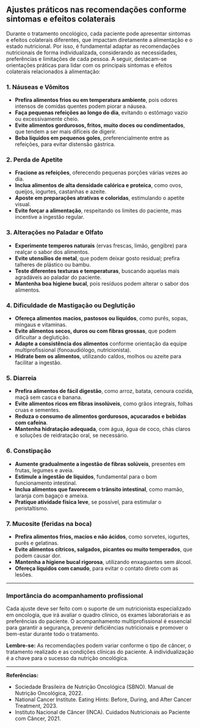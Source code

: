 
## Ajustes práticos nas recomendações conforme sintomas e efeitos colaterais

Durante o tratamento oncológico, cada paciente pode apresentar sintomas e efeitos colaterais diferentes, que impactam diretamente a alimentação e o estado nutricional. Por isso, é fundamental adaptar as recomendações nutricionais de forma individualizada, considerando as necessidades, preferências e limitações de cada pessoa. A seguir, destacam-se orientações práticas para lidar com os principais sintomas e efeitos colaterais relacionados à alimentação:

### 1. Náuseas e Vômitos

- **Prefira alimentos frios ou em temperatura ambiente**, pois odores intensos de comidas quentes podem piorar a náusea.
- **Faça pequenas refeições ao longo do dia**, evitando o estômago vazio ou excessivamente cheio.
- **Evite alimentos gordurosos, fritos, muito doces ou condimentados**, que tendem a ser mais difíceis de digerir.
- **Beba líquidos em pequenos goles**, preferencialmente entre as refeições, para evitar distensão gástrica.

### 2. Perda de Apetite

- **Fracione as refeições**, oferecendo pequenas porções várias vezes ao dia.
- **Inclua alimentos de alta densidade calórica e proteica**, como ovos, queijos, iogurtes, castanhas e azeite.
- **Aposte em preparações atrativas e coloridas**, estimulando o apetite visual.
- **Evite forçar a alimentação**, respeitando os limites do paciente, mas incentive a ingestão regular.

### 3. Alterações no Paladar e Olfato

- **Experimente temperos naturais** (ervas frescas, limão, gengibre) para realçar o sabor dos alimentos.
- **Evite utensílios de metal**, que podem deixar gosto residual; prefira talheres de plástico ou bambu.
- **Teste diferentes texturas e temperaturas**, buscando aquelas mais agradáveis ao paladar do paciente.
- **Mantenha boa higiene bucal**, pois resíduos podem alterar o sabor dos alimentos.

### 4. Dificuldade de Mastigação ou Deglutição

- **Ofereça alimentos macios, pastosos ou líquidos**, como purês, sopas, mingaus e vitaminas.
- **Evite alimentos secos, duros ou com fibras grossas**, que podem dificultar a deglutição.
- **Adapte a consistência dos alimentos** conforme orientação da equipe multiprofissional (fonoaudiólogo, nutricionista).
- **Hidrate bem os alimentos**, utilizando caldos, molhos ou azeite para facilitar a ingestão.

### 5. Diarreia

- **Prefira alimentos de fácil digestão**, como arroz, batata, cenoura cozida, maçã sem casca e banana.
- **Evite alimentos ricos em fibras insolúveis**, como grãos integrais, folhas cruas e sementes.
- **Reduza o consumo de alimentos gordurosos, açucarados e bebidas com cafeína**.
- **Mantenha hidratação adequada**, com água, água de coco, chás claros e soluções de reidratação oral, se necessário.

### 6. Constipação

- **Aumente gradualmente a ingestão de fibras solúveis**, presentes em frutas, legumes e aveia.
- **Estimule a ingestão de líquidos**, fundamental para o bom funcionamento intestinal.
- **Inclua alimentos que favorecem o trânsito intestinal**, como mamão, laranja com bagaço e ameixa.
- **Pratique atividade física leve**, se possível, para estimular o peristaltismo.

### 7. Mucosite (feridas na boca)

- **Prefira alimentos frios, macios e não ácidos**, como sorvetes, iogurtes, purês e gelatinas.
- **Evite alimentos cítricos, salgados, picantes ou muito temperados**, que podem causar dor.
- **Mantenha a higiene bucal rigorosa**, utilizando enxaguantes sem álcool.
- **Ofereça líquidos com canudo**, para evitar o contato direto com as lesões.

---

### Importância do acompanhamento profissional

Cada ajuste deve ser feito com o suporte de um nutricionista especializado em oncologia, que irá avaliar o quadro clínico, os exames laboratoriais e as preferências do paciente. O acompanhamento multiprofissional é essencial para garantir a segurança, prevenir deficiências nutricionais e promover o bem-estar durante todo o tratamento.

**Lembre-se:** As recomendações podem variar conforme o tipo de câncer, o tratamento realizado e as condições clínicas do paciente. A individualização é a chave para o sucesso da nutrição oncológica.

---

**Referências:**

- Sociedade Brasileira de Nutrição Oncológica (SBNO). Manual de Nutrição Oncológica, 2022.
- National Cancer Institute. Eating Hints: Before, During, and After Cancer Treatment, 2023.
- Instituto Nacional de Câncer (INCA). Cuidados Nutricionais ao Paciente com Câncer, 2021.
```
